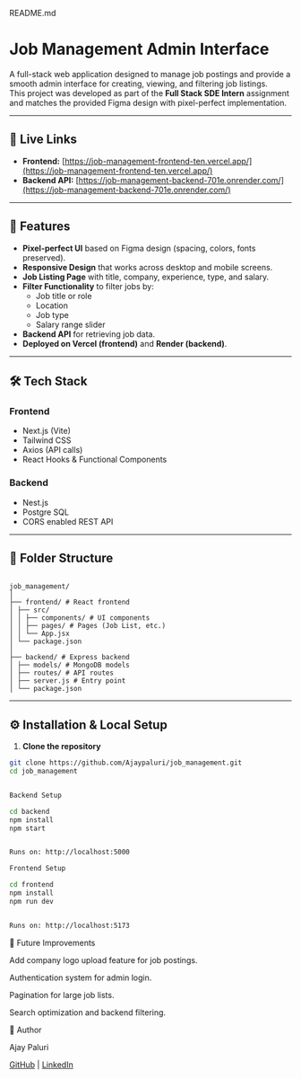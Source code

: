 README.md
# Job Management Admin Interface

A full-stack web application designed to manage job postings and provide a smooth admin interface for creating, viewing, and filtering job listings.  
This project was developed as part of the **Full Stack SDE Intern** assignment and matches the provided Figma design with pixel-perfect implementation.

---

## 🚀 Live Links

- **Frontend:** [https://job-management-frontend-ten.vercel.app/](https://job-management-frontend-ten.vercel.app/)  
- **Backend API:** [https://job-management-backend-701e.onrender.com/](https://job-management-backend-701e.onrender.com/)  

---

## 📌 Features

- **Pixel-perfect UI** based on Figma design (spacing, colors, fonts preserved).
- **Responsive Design** that works across desktop and mobile screens.
- **Job Listing Page** with title, company, experience, type, and salary.
- **Filter Functionality** to filter jobs by:
  - Job title or role
  - Location
  - Job type
  - Salary range slider
- **Backend API** for retrieving job data.
- **Deployed on Vercel (frontend)** and **Render (backend)**.

---

## 🛠️ Tech Stack

### **Frontend**
- Next.js (Vite)
- Tailwind CSS
- Axios (API calls)
- React Hooks & Functional Components

### **Backend**
- Nest.js
- Postgre SQL
- CORS enabled REST API

---

## 📂 Folder Structure

```text

job_management/
│
├── frontend/ # React frontend
│ ├── src/
│ │ ├── components/ # UI components
│ │ ├── pages/ # Pages (Job List, etc.)
│ │ └── App.jsx
│ └── package.json
│
├── backend/ # Express backend
│ ├── models/ # MongoDB models
│ ├── routes/ # API routes
│ ├── server.js # Entry point
│ └── package.json
```

---

## ⚙️ Installation & Local Setup

1. **Clone the repository**
```bash
git clone https://github.com/Ajaypaluri/job_management.git
cd job_management


Backend Setup

cd backend
npm install
npm start


Runs on: http://localhost:5000

Frontend Setup

cd frontend
npm install
npm run dev


Runs on: http://localhost:5173

```
📌 Future Improvements

Add company logo upload feature for job postings.

Authentication system for admin login.

Pagination for large job lists.

Search optimization and backend filtering.

👤 Author

Ajay Paluri

[GitHub](https://github.com/Ajaypaluri) | [LinkedIn](https://www.linkedin.com/in/ajay-paluri-7967a11b8/)
